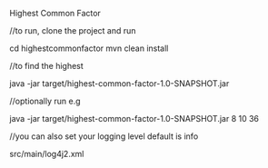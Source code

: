Highest Common Factor

//to run, clone the project and run

cd highestcommonfactor
mvn clean install

//to find the highest

java -jar target/highest-common-factor-1.0-SNAPSHOT.jar 

//optionally run e.g 

java -jar target/highest-common-factor-1.0-SNAPSHOT.jar 8 10 36

//you can also set your logging level default is info

src/main/log4j2.xml